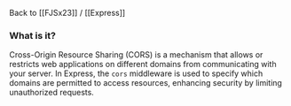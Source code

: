 Back to [[FJSx23]] / [[Express]]
### What is it?
Cross-Origin Resource Sharing (CORS) is a mechanism that allows or restricts web applications on different domains from communicating with your server. In Express, the `cors` middleware is used to specify which domains are permitted to access resources, enhancing security by limiting unauthorized requests.